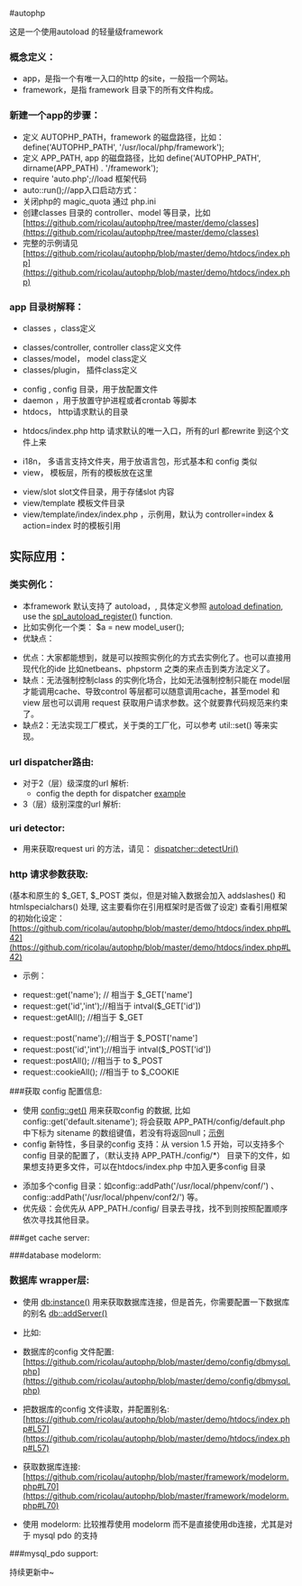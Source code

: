 #autophp

这是一个使用autoload 的轻量级framework


### 概念定义：
 * app，是指一个有唯一入口的http 的site，一般指一个网站。
 * framework，是指 framework 目录下的所有文件构成。


### 新建一个app的步骤：
 * 定义 AUTOPHP_PATH，framework 的磁盘路径，比如：define('AUTOPHP_PATH', '/usr/local/php/framework');
 * 定义 APP_PATH, app 的磁盘路径，比如 define('AUTOPHP_PATH', dirname(APP_PATH) . '/framework');
 * require 'auto.php';//load 框架代码
 * auto::run();//app入口启动方式：
 * 关闭php的 magic_quota 通过 php.ini 
 * 创建classes 目录的 controller、model 等目录，比如 [https://github.com/ricolau/autophp/tree/master/demo/classes](https://github.com/ricolau/autophp/tree/master/demo/classes)
 * 完整的示例请见[https://github.com/ricolau/autophp/blob/master/demo/htdocs/index.php](https://github.com/ricolau/autophp/blob/master/demo/htdocs/index.php)


### app 目录树解释：
 * classes  ，class定义
 - classes/controller,  controller class定义文件
 - classes/model， model class定义
 - classes/plugin， 插件class定义
 * config , config 目录，用于放配置文件
 * daemon ，用于放置守护进程或者crontab 等脚本
 * htdocs， http请求默认的目录
 - htdocs/index.php http 请求默认的唯一入口，所有的url 都rewrite 到这个文件上来
 * i18n， 多语言支持文件夹，用于放语言包，形式基本和 config 类似
 * view， 模板层，所有的模板放在这里
 - view/slot slot文件目录，用于存储slot 内容
 - view/template 模板文件目录
 - view/template/index/index.php  ，示例用，默认为 controller=index & action=index 时的模板引用
 

## 实际应用：

### 类实例化：
 * 本framework 默认支持了 autoload，, 具体定义参照 [autoload defination](https://github.com/ricolau/autophp/blob/master/framework/auto.php#L112), use the [spl_autoload_register()](https://github.com/ricolau/autophp/blob/master/framework/auto.php#L33) function.
 * 比如实例化一个类： $a = new model_user();
 * 优缺点：
 - 优点：大家都能想到，就是可以按照实例化的方式去实例化了。也可以直接用现代化的ide 比如netbeans、phpstorm 之类的来点击到类方法定义了。
 - 缺点：无法强制控制class 的实例化场合，比如无法强制控制只能在 model层才能调用cache、导致control 等层都可以随意调用cache，甚至model 和view 层也可以调用 request 获取用户请求参数。这个就要靠代码规范来约束了。
 - 缺点2：无法实现工厂模式，关于类的工厂化，可以参考 util::set() 等来实现。

### url dispatcher路由:
* 对于2（层）级深度的url 解析:
  - config the depth for dispatcher [example](https://github.com/ricolau/autophp/blob/master/demo/htdocs/index.php#L79)
* 3（层）级别深度的url 解析:

### uri detector:
 * 用来获取request uri 的方法，请见： [dispatcher::detectUri()](https://github.com/ricolau/autophp/blob/master/framework/dispatcher.php#L126)

### http 请求参数获取: 
(基本和原生的 $_GET,  $_POST 类似，但是对输入数据会加入 addslashes() 和  htmlspecialchars() 处理, 这主要看你在引用框架时是否做了设定)
查看引用框架的初始化设定： [https://github.com/ricolau/autophp/blob/master/demo/htdocs/index.php#L42](https://github.com/ricolau/autophp/blob/master/demo/htdocs/index.php#L42)

* 示例：<br />
 - request::get('name'); // 相当于 $_GET['name']<br />
 - request::get('id','int');//相当于 intval($_GET['id'])<br />
 - request::getAll();   //相当于 $_GET<br /><br />
 - request::post('name');//相当于 $_POST['name']<br />
 - request::post('id','int');//相当于 intval($_POST['id'])<br />
 - request::postAll();   //相当于 to $_POST
 - request::cookieAll();   //相当于 to $_COOKIE
 


###获取 config 配置信息:
 * 使用 [config::get()]() 用来获取config 的数据, 比如config::get('default.sitename'); 将会获取 APP_PATH/config/default.php 中下标为 sitename 的数组键值，若没有将返回null；[示例](https://github.com/ricolau/autophp/blob/master/demo/htdocs/index.php#L45)
 * config 新特性，多目录的config 支持：从 version 1.5 开始，可以支持多个config 目录的配置了，（默认支持 APP_PATH./config/*） 目录下的文件，如果想支持更多文件，可以在htdocs/index.php 中加入更多config 目录 
 - 添加多个config 目录：如config::addPath('/usr/local/phpenv/conf/') 、config::addPath('/usr/local/phpenv/conf2/') 等。
 - 优先级：会优先从 APP_PATH./config/ 目录去寻找，找不到则按照配置顺序依次寻找其他目录。

###get cache server:



###database modelorm:



### 数据库 wrapper层:
 * 使用 [db:instance()](https://github.com/ricolau/autophp/blob/master/framework/db.php#L22) 用来获取数据库连接，但是首先，你需要配置一下数据库的别名 [db::addServer()](https://github.com/ricolau/autophp/blob/master/framework/db.php#L18)

* 比如:
 - 数据库的config 文件配置: [https://github.com/ricolau/autophp/blob/master/demo/config/dbmysql.php](https://github.com/ricolau/autophp/blob/master/demo/config/dbmysql.php)
 - 把数据库的config 文件读取，并配置别名: [https://github.com/ricolau/autophp/blob/master/demo/htdocs/index.php#L57](https://github.com/ricolau/autophp/blob/master/demo/htdocs/index.php#L57)
 - 获取数据库连接:[https://github.com/ricolau/autophp/blob/master/framework/modelorm.php#L70](https://github.com/ricolau/autophp/blob/master/framework/modelorm.php#L70)

 - 使用 modelorm: 比较推荐使用 modelorm 而不是直接使用db连接，尤其是对于 mysql pdo 的支持



###mysql_pdo support:











持续更新中~
